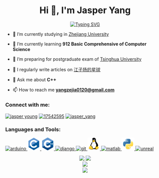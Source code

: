 <h1 align="center">Hi 👋, I'm Jasper Yang</h1>
<p align="center"><a href="https://git.io/typing-svg"><img src="https://readme-typing-svg.herokuapp.com?size=22&center=%E7%9C%9F%E7%9A%84&vCenter=%E7%9C%9F%E7%9A%84&multiline=true&width=600&height=80&lines=stay+hungry%2C+stay+foolish;but+endless+learning%2C+but+everlasting+pursuing" alt="Typing SVG" /></a></a></p>

- 🔭 I’m currently studying in [Zhejiang University](https://www.zju.edu.cn/)

- 🌱 I’m currently learning **912 Basic Comprehensive of Computer Science**

- 👯 I’m preparing for postgraduate exam of [Tsinghua University](https://www.tsinghua.edu.cn/)

- 📝 I regularly write articles on [江子扬的星球](https://jzy-planet.com)

- 💬 Ask me about **C++**

- 📫 How to reach me **yangzejia0120@gmail.com**

<h3 align="left">Connect with me:</h3>
<p align="left">
<a href="https://www.linkedin.com/in/jasper-young-200a51247/" target="blank"><img align="center" src="https://raw.githubusercontent.com/rahuldkjain/github-profile-readme-generator/master/src/images/icons/Social/linked-in-alt.svg" alt="jasper young" height="30" width="40" /></a>
<a href="https://stackoverflow.com/users/17542595" target="blank"><img align="center" src="https://raw.githubusercontent.com/rahuldkjain/github-profile-readme-generator/master/src/images/icons/Social/stack-overflow.svg" alt="17542595" height="30" width="40" /></a>
<a href="https://leetcode.com/Jasper_Yang/" target="blank"><img align="center" src="https://raw.githubusercontent.com/rahuldkjain/github-profile-readme-generator/master/src/images/icons/Social/leet-code.svg" alt="jasper_yang" height="30" width="40" /></a>
</p>

<h3 align="left">Languages and Tools:</h3>
<p align="left"> <a href="https://www.arduino.cc/" target="_blank" rel="noreferrer"> <img src="https://cdn.worldvectorlogo.com/logos/arduino-1.svg" alt="arduino" width="40" height="40"/> </a> <a href="https://www.cprogramming.com/" target="_blank" rel="noreferrer"> <img src="https://raw.githubusercontent.com/devicons/devicon/master/icons/c/c-original.svg" alt="c" width="40" height="40"/> </a> <a href="https://www.w3schools.com/cpp/" target="_blank" rel="noreferrer"> <img src="https://raw.githubusercontent.com/devicons/devicon/master/icons/cplusplus/cplusplus-original.svg" alt="cplusplus" width="40" height="40"/> </a> <a href="https://www.djangoproject.com/" target="_blank" rel="noreferrer"> <img src="https://cdn.worldvectorlogo.com/logos/django.svg" alt="django" width="40" height="40"/> </a> <a href="https://git-scm.com/" target="_blank" rel="noreferrer"> <img src="https://www.vectorlogo.zone/logos/git-scm/git-scm-icon.svg" alt="git" width="40" height="40"/> </a> <a href="https://www.linux.org/" target="_blank" rel="noreferrer"> <img src="https://raw.githubusercontent.com/devicons/devicon/master/icons/linux/linux-original.svg" alt="linux" width="40" height="40"/> </a> <a href="https://www.mathworks.com/" target="_blank" rel="noreferrer"> <img src="https://upload.wikimedia.org/wikipedia/commons/2/21/Matlab_Logo.png" alt="matlab" width="40" height="40"/> </a> <a href="https://www.python.org" target="_blank" rel="noreferrer"> <img src="https://raw.githubusercontent.com/devicons/devicon/master/icons/python/python-original.svg" alt="python" width="40" height="40"/> </a> <a href="https://unrealengine.com/" target="_blank" rel="noreferrer"> <img src="https://raw.githubusercontent.com/kenangundogan/fontisto/036b7eca71aab1bef8e6a0518f7329f13ed62f6b/icons/svg/brand/unreal-engine.svg" alt="unreal" width="40" height="40"/> </a> </p>


<div align="center">
<span>  </span>
<img height="170px" src="https://github-readme-stats.vercel.app/api?username=JiangZiyang0120" /><span>  </span><img height="170px" src="https://github-readme-stats.vercel.app/api/top-langs/?username=JiangZiyang0120&layout=compact&langs_count=8&exclude_repo=JiangZiyang0120,JiangZiyang0120.github.io,,912_project,THU-CS912-kaoyan,Math-Data,review_the_national_post-graduate_entrance_examination,Reading-Books" />
<span>  </span>
</div>



<div align="center">
    <img  src="https://github-readme-streak-stats.herokuapp.com/?user=JiangZiyang0120" />
</div>

<div align="center">
    <img src="https://activity-graph.herokuapp.com/graph?username=JiangZiyang0120&theme=minimal" />
</div>


